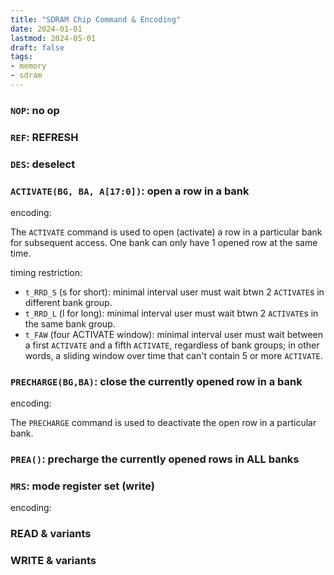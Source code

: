```yaml
---
title: "SDRAM Chip Command & Encoding"
date: 2024-01-01
lastmod: 2024-05-01
draft: false
tags:
- memory
- sdram
---
```


### `NOP`: no op

### `REF`: REFRESH

### `DES`: deselect

### `ACTIVATE(BG, BA, A[17:0])`: open a row in a bank

encoding:

The `ACTIVATE` command is used to open (activate) a row in a particular bank for subsequent access.
One bank can only have 1 opened row at the same time.

timing restriction:
- `t_RRD_S` (s for short): minimal interval user must wait btwn 2 `ACTIVATE`s in different bank group.
- `t_RRD_L` (l for long): minimal interval user must wait btwn 2 `ACTIVATE`s in the same bank group.
- `t_FAW` (four ACTIVATE window): minimal interval user must wait between a first `ACTIVATE` and a fifth `ACTIVATE`, regardless of bank groups; in other words, a sliding window over time that can't contain 5 or more `ACTIVATE`.


### `PRECHARGE(BG,BA)`: close the currently opened row in a bank

encoding:

The `PRECHARGE` command is used to deactivate the open row in a particular bank.

### `PREA()`: precharge the currently opened rows in ALL banks

### `MRS`: mode register set (write)

encoding:

### READ & variants


### WRITE & variants